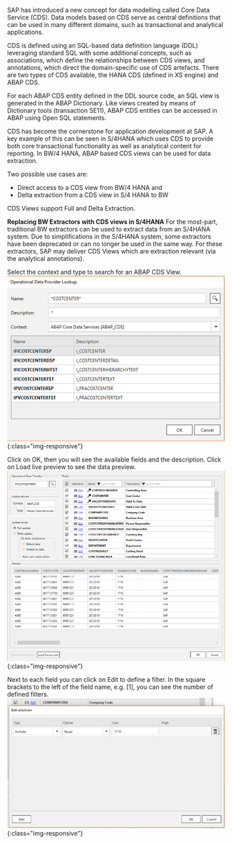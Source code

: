 SAP has introduced a new concept for data modelling called Core Data Service (CDS). Data models based on CDS serve as central definitions that can be used in many different domains, such as transactional and analytical applications.  

CDS is defined using an SQL-based data definition language (DDL) leveraging standard SQL with some additional concepts, such as associations, which define the relationships between CDS views, and annotations, which direct the domain-specific use of CDS artefacts. There are two types of CDS available, the HANA CDS (defined in XS engine) and ABAP CDS. 


For each ABAP CDS entity defined in the DDL source code, an SQL view is generated in the ABAP Dictionary. Like views created by means of Dictionary tools (transaction SE11), ABAP CDS entities can be accessed in ABAP using Open SQL statements. 

CDS has become the cornerstone for application development at SAP. A key example of this can be seen in S/4HANA which uses CDS to provide both core transactional functionality as well as analytical content for reporting. In BW/4 HANA, ABAP based CDS views can be used for data extraction.  

Two possible use cases are:
- Direct access to a CDS view from BW/4 HANA and 
- Delta extraction from a CDS view in S/4 HANA to BW

CDS Views support Full and Delta Extraction. 

**Replacing BW Extractors with CDS views in S/4HANA**
For the most-part, traditional BW extractors can be used to extract data from an S/4HANA system. Due to simplifications in the S/4HANA system, some extractors have been deprecated or can no longer be used in the same way. For these extractors, SAP may deliver CDS Views which are extraction relevant (via the analytical annotations).


Select the context and type to search for an ABAP CDS View. </br>
![ODP ABAP CDS View](/img/content/odp/odp-component-cds-costcenter-01.png){:class="img-responsive"}

Click on OK, then you will see the available fields and the description. Click on Load live preview to see the data preview.
</br>
![ODP ABAP CDS View Preview](/img/content/odp/odp-component-cds-costcenter-02-preview.png){:class="img-responsive"}

Next to each field you can click on Edit to define a filter.
In the square brackets to the left of the field name, e.g. [1], you can see the number of defined filters.
</br>
![ODP ABAP CDS View Filter](/img/content/odp/odp-component-cds-costcenter-03-filter.png){:class="img-responsive"}

